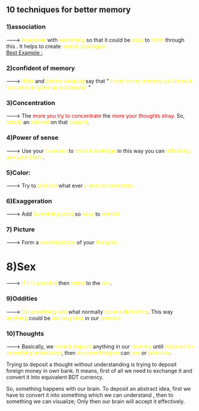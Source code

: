 ## 10 techniques for better memory 
### 1)association
--->
				<span style="color:rgb(255, 255, 0)">Associate</span> with <span style="color:rgb(255, 255, 0)">something</span> so that it could be <span style="color:rgb(255, 255, 0)">easy</span> to <span style="color:rgb(255, 255, 0)">fetch</span> through this . It helps to create <span style="color:rgb(255, 255, 0)">mental catalogue.</span> 		
						[Best Example :](https://www.youtube.com/shorts/ONjqvWER_WM)	
### 2)confident of memory 
--->
							<span style="color:rgb(255, 255, 0)">After</span> and <span style="color:rgb(255, 255, 0)">before</span> <span style="color:rgb(255, 255, 0)">sleeping</span> say that
														"  <span style="color:rgb(255, 255, 0)">I  trust on my memory as I know it can work  as good as a computer </span> " 
### 3)Concentration 
--->
					  The<span style="color:rgb(255, 0, 0)"> more you try to concentrate</span> the <span style="color:rgb(255, 0, 0)">more your thoughts stray</span>. 
					 So, <span style="color:rgb(255, 255, 0)">create</span> an <span style="color:rgb(255, 255, 0)">interest</span> on that <span style="color:rgb(255, 255, 0)">subject</span>. 

### 4)Power of sense 
--->
					Use your <span style="color:rgb(255, 255, 0)">5 senses</span>	to <span style="color:rgb(255, 255, 0)">store</span> <span style="color:rgb(255, 255, 0)">knowledge</span> in this way you can <span style="color:rgb(255, 255, 0)">efficiently use your brain</span> . 
### 5)Color:
--->
			Try to <span style="color:rgb(255, 255, 0)">colorize</span> what ever<span style="color:rgb(255, 255, 0)"> u want to 	memorize</span>
### 6)Exaggeration 
--->
				 Add <span style="color:rgb(255, 255, 0)">Something</span> <span style="color:rgb(255, 255, 0)">extra</span> so <span style="color:rgb(255, 255, 0)">easy</span> to <span style="color:rgb(255, 255, 0)">remind</span>
### 7) Picture 
--->
			Form a <span style="color:rgb(255, 255, 0)">mental picture</span> of your <span style="color:rgb(255, 255, 0)">thoughts</span>
# 8)Sex
--->
		<span style="color:rgb(255, 255, 0)">If it is</span> <span style="color:rgb(255, 255, 0)">possible</span> then <span style="color:rgb(255, 255, 0)">relate</span> to the <span style="color:rgb(255, 255, 0)">sex</span>.
### 9)Oddities
--->
				<span style="color:rgb(255, 255, 0)">Do something</span> <span style="color:rgb(255, 255, 0)">odd</span> what normally <span style="color:rgb(255, 255, 0)">no one did before</span>. This way <span style="color:rgb(255, 255, 0)">anything</span> could be <span style="color:rgb(255, 255, 0)">set</span> <span style="color:rgb(255, 255, 0)">long time</span> in our<span style="color:rgb(255, 255, 0)"> memory</span>
### 10)Thoughts
--->
				Basically, we <span style="color:rgb(255, 255, 0)">cannot deposit</span> anything in our <span style="color:rgb(255, 255, 0)">memory </span>until <span style="color:rgb(255, 255, 0)">reduce it to something understand</span>, then <span style="color:rgb(255, 255, 0)">do something </span>
				<span style="color:rgb(255, 255, 0)">we</span> can <span style="color:rgb(255, 255, 0)">see</span> or  <span style="color:rgb(255, 255, 0)">picturize</span>. 

Trying to deposit a thought without understanding is trying to deposit foreign money in own bank. It means, first of all we need to exchange it and convert it into equivalent BDT currency. 

So, something happens with our brain. To deposit an abstract idea, first we have to convert it into something which we can understand ,  then to something we can visualize; Only then our brain will accept it effectively. 

